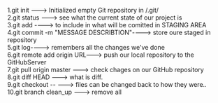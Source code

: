 1.git init ---> Initialized empty Git repository in /.git/  
2.git status ---> see what the current state of our project is  
3.git add <file> ----> to include in what will be comitted in STAGING AREA  
4.git commit -m "MESSAGE DESCRIBTION"----> store oure staged in repository  
5.git log----> remembers all the changes we've done   
6.git remote add origin URL---> push our local repository to the GitHubServer  
7.git pull origin master ---> check chages on our GitHub repository  
8.git diff HEAD ---> what is diff.  
9.git checkout -- <target> ---> files can be changed back to how they were..  
10.git branch clean_up ---> remove all  
